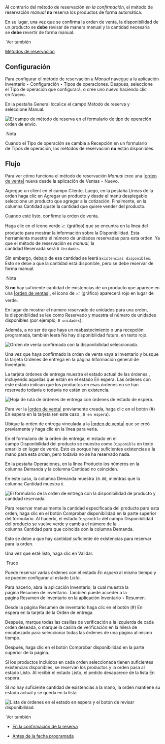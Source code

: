 Al contrario del método de reservación _en la confirmación_, el método de reservación _manual_ **no** reserva los productos de forma automática.

En su lugar, una vez que se confirma la orden de venta, la disponibilidad de un producto se **debe** revisar de manera manual y la cantidad necesaria se **debe** revertir de forma manual.

 Ver también

[Métodos de reservación](https://www.odoo.com/documentation/17.0/es/applications/inventory_and_mrp/inventory/shipping_receiving/reservation_methods.html)

## Configuración[](https://www.odoo.com/documentation/17.0/es/applications/inventory_and_mrp/inventory/shipping_receiving/reservation_methods/manually.html#configuration "Enlazar permanentemente con este título")

Para configurar el método de reservación a _Manual_ navegue a la aplicación Inventario ‣ Configuración ‣ Tipos de operaciones. Después, seleccione el Tipo de operación que configurará, o cree uno nuevo haciendo clic en Nuevo.

En la pestaña General localice el campo Método de reserva y seleccione Manual.

![El campo de método de reserva en el formulario de tipo de operación orden de envío.](https://www.odoo.com/documentation/17.0/es/_images/manually-operations-type.png)

 Nota

Cuando el Tipo de operación se cambia a Recepción en un formulario de Tipos de operación, los métodos de reservación **no** están disponibles.

## Flujo[](https://www.odoo.com/documentation/17.0/es/applications/inventory_and_mrp/inventory/shipping_receiving/reservation_methods/manually.html#workflow "Enlazar permanentemente con este título")

Para ver cómo funciona el método de reservación _Manual_ cree una [|orden de venta|](https://www.odoo.com/documentation/17.0/es/applications/inventory_and_mrp/inventory/shipping_receiving/reservation_methods/manually.html#id1) nueva desde la aplicación de Ventas ‣ Nuevo.

Agregue un client en el campo Cliente. Luego, en la pestaña Líneas de la orden haga clic en Agregar un producto y desde el menú desplegable seleccione un producto que agregar a la cotización. Finalmente, en la columna Cantidad ajuste la cantidad que quiere vender del producto.

Cuando esté listo, confirme la orden de venta.

Haga clic en el icono verde 📈 (gráfico) que se encuntra en la línea del producto para mostrar la información sobre la Disponibilidad. Esta herramienta muestra el número de unidades reservadas para esta orden. Ya que el método de reservación es _manual_, la cantidad Reservada será `0 Unidades`.

Sin embargo, debajo de esa cantidad se leerá `Existencias disponibles`. Esto se debe a que la cantidad está disponible, pero se debe reservar de forma manual.

 Nota

Si **no** hay suficiente cantidad de existencias de un producto que aparece en una [|orden de ventas|](https://www.odoo.com/documentation/17.0/es/applications/inventory_and_mrp/inventory/shipping_receiving/reservation_methods/manually.html#id3), el icono de 📈 (gráfico) aparecerá rojo en lugar de verde.

En lugar de mostrar el número reservado de unidades para una orden, la disponibilidad se lee como Reservado y muestra el número de unidades disponibles (por ejemplo, `0 unidades`).

Además, a no ser de que haya un reabastecimiento o una recepción programada, también leerá No hay disponibilidad futura, en texto rojo.

![Orden de venta confirmada con la disponibilidad seleccionada.](https://www.odoo.com/documentation/17.0/es/_images/manually-availability-tooltip.png)

Una vez que haya confirmado la orden de venta vaya a Inventario y busque la tarjeta Órdenes de entrega en la página Información general de Inventario.

La tarjeta órdenes de entrega muestra el estado actual de las órdenes , incluyendo aquellas que están en el estado En espera. Las órdenes con este estado indican que los productos en esas órdenes no se han reservado todavía o todavía no están en existencia.

![Hoja de ruta de órdenes de entrega con órdenes de estado de espera.](https://www.odoo.com/documentation/17.0/es/_images/manually-delivery-orders-card.png)

Para ver la [|orden de venta|](https://www.odoo.com/documentation/17.0/es/applications/inventory_and_mrp/inventory/shipping_receiving/reservation_methods/manually.html#id5) previamente creada, haga clic en el botón (#) En espera en la tarjeta (en este caso , `8 en espera`).

Ubique la orden de entrega vinculada a la [|orden de venta|](https://www.odoo.com/documentation/17.0/es/applications/inventory_and_mrp/inventory/shipping_receiving/reservation_methods/manually.html#id7) que se creó previamente y haga clic en la línea para verla.

En el formulario de la orden de entrega, el estado en el campo Disponibilidad del producto se muestra como `Disponible` en texto amarillo en lugar de verde. Esto es porque hay suficientes existencias a la mano para esta orden, pero todavía no se ha reservado nada.

En la pestaña Operaciones, en la línea Producto los números en la columna Demanda y la columna Cantidad no coinciden.

En este caso, la columna Demanda muestra `10.00`, mientras que la columna Cantidad muestra `0`.

![El formulario de la orden de entrega con la disponibilidad de producto y cantidad reservada.](https://www.odoo.com/documentation/17.0/es/_images/manually-delivery-order-form.png)

Para reservar manualmente la cantidad especificada del producto para esta orden, haga clic en el botón Comprobar disponibilidad en la parte superior del formulario. Al hacerlo, el estado `Disponible` del campo Disponibilidad del producto se vuelve verde y cambia el número de la columna Cantidad para que coincida con la columna Demanda.

Esto se debe a que hay cantidad suficiente de existencias para reservar para la orden.

Una vez que esté listo, haga clic en Validar.

 Truco

Puede reservar varias órdenes con el estado _En espera_ al mismo tiempo y se pueden configurar al estado _Listo_.

Para hacerlo, abra la aplicación Inventario, la cual muestra la página Resumen de inventario. También puede acceder a la página Resumen de inventario en la aplicación Inventario ‣ Resumen.

Desde la página Resumen de inventario haga clic en el botón (#) En espera en la tarjeta de la Orden de entrega.

Después, marque todas las casillas de verificación a la izquierda de cada orden deseada, o marque la casilla de verificación en la hilera de encabezado para seleccionar todas las órdenes de una página al mismo tiempo.

Después, haga clic en el botón Comprobar disponibilidad en la parte superior de la página.

Si los productos incluidos en cada orden seleccionada tienen suficientes existencias disponibles, se reservan los productos y la orden pasa al estado Listo. Al recibir el estado Listo, el pedido desaparece de la lista En espera.

SI _no_ hay suficiente cantidad de existencias a la mano, la orden mantiene su estado actual y se queda en la lista.

![Lista de órdenes en el estado en espera y el botón de revisar disponibilidad.](https://www.odoo.com/documentation/17.0/es/_images/manually-check-availability.png)

 Ver también

- [En la confirmación de la reserva](https://www.odoo.com/documentation/17.0/es/applications/inventory_and_mrp/inventory/shipping_receiving/reservation_methods/at_confirmation.html)
    
- [Antes de la fecha programada](https://www.odoo.com/documentation/17.0/es/applications/inventory_and_mrp/inventory/shipping_receiving/reservation_methods/before_scheduled_date.html)